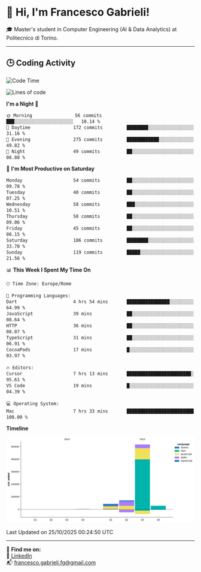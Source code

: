 # 👋 Hi, I'm Francesco Gabrieli!

🎓 Master's student in Computer Engineering (AI & Data Analytics) at Politecnico di Torino.  

---

## 🕒 Coding Activity

<!--START_SECTION:waka-->
![Code Time](http://img.shields.io/badge/Code%20Time-160%20hrs%2041%20mins-blue)

![Lines of code](https://img.shields.io/badge/From%20Hello%20World%20I%27ve%20Written-657.6%20thousand%20lines%20of%20code-blue)

**I'm a Night 🦉** 

```text
🌞 Morning                56 commits          ███░░░░░░░░░░░░░░░░░░░░░░   10.14 % 
🌆 Daytime                172 commits         ████████░░░░░░░░░░░░░░░░░   31.16 % 
🌃 Evening                275 commits         ████████████░░░░░░░░░░░░░   49.82 % 
🌙 Night                  49 commits          ██░░░░░░░░░░░░░░░░░░░░░░░   08.88 % 
```
📅 **I'm Most Productive on Saturday** 

```text
Monday                   54 commits          ██░░░░░░░░░░░░░░░░░░░░░░░   09.78 % 
Tuesday                  40 commits          ██░░░░░░░░░░░░░░░░░░░░░░░   07.25 % 
Wednesday                58 commits          ███░░░░░░░░░░░░░░░░░░░░░░   10.51 % 
Thursday                 50 commits          ██░░░░░░░░░░░░░░░░░░░░░░░   09.06 % 
Friday                   45 commits          ██░░░░░░░░░░░░░░░░░░░░░░░   08.15 % 
Saturday                 186 commits         ████████░░░░░░░░░░░░░░░░░   33.70 % 
Sunday                   119 commits         █████░░░░░░░░░░░░░░░░░░░░   21.56 % 
```


📊 **This Week I Spent My Time On** 

```text
🕑︎ Time Zone: Europe/Rome

💬 Programming Languages: 
Dart                     4 hrs 54 mins       ████████████████░░░░░░░░░   64.99 % 
JavaScript               39 mins             ██░░░░░░░░░░░░░░░░░░░░░░░   08.64 % 
HTTP                     36 mins             ██░░░░░░░░░░░░░░░░░░░░░░░   08.07 % 
TypeScript               31 mins             ██░░░░░░░░░░░░░░░░░░░░░░░   06.91 % 
CocoaPods                17 mins             █░░░░░░░░░░░░░░░░░░░░░░░░   03.97 % 

🔥 Editors: 
Cursor                   7 hrs 13 mins       ████████████████████████░   95.61 % 
VS Code                  19 mins             █░░░░░░░░░░░░░░░░░░░░░░░░   04.39 % 

💻 Operating System: 
Mac                      7 hrs 33 mins       █████████████████████████   100.00 % 
```

**Timeline**

![Lines of Code chart](https://raw.githubusercontent.com/francescogabrieli/francescogabrieli/main/assets/bar_graph.png)


 Last Updated on 25/10/2025 00:24:50 UTC
<!--END_SECTION:waka-->


---



🔗 **Find me on:**  
💼 [LinkedIn](https://www.linkedin.com/in/francesco-gabrieli)  
📬 francesco.gabrieli.fg@gmail.com  



